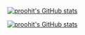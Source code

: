 [![proohit's GitHub stats](https://github-readme-stats.vercel.app/api?username=proohit&theme=onedark)](https://timurnet.de)

[![proohit's GitHub stats](https://github-readme-stats.vercel.app/api/top-langs/?username=proohit&hide=jupyter%20notebook&langs_count=10&layout=compact&theme=onedark)](https://timurnet.de)

<!--
**proohit/proohit** is a ✨ _special_ ✨ repository because its `README.md` (this file) appears on your GitHub profile.

Here are some ideas to get you started:

- 🔭 I’m currently working on ...
- 🌱 I’m currently learning ...
- 👯 I’m looking to collaborate on ...
- 🤔 I’m looking for help with ...
- 💬 Ask me about ...
- 📫 How to reach me: ...
- 😄 Pronouns: ...
- ⚡ Fun fact: ...
-->
